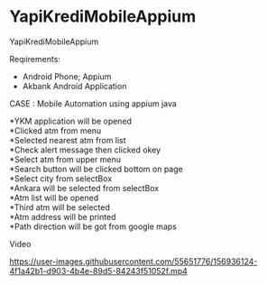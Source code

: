 # YapiKrediMobileAppium
YapiKrediMobileAppium

Reqıirements:

* Android Phone; Appium
* Akbank Android Application

CASE : Mobile Automation using appium java

*YKM application will be opened <br/>
*Clicked atm from menu <br/>
*Selected nearest atm from list <br/>
*Check alert message then clicked okey <br/>
*Select atm from upper menu <br/>
*Search button will be clicked bottom on page <br/>
*Select city from selectBox <br/>
*Ankara will be selected from selectBox <br/>
*Atm list will be opened <br/>
*Third atm will be selected <br/>
*Atm address will be printed <br/>
*Path direction will be got from google maps

Video <br/>

https://user-images.githubusercontent.com/55651776/156936124-4f1a42b1-d903-4b4e-89d5-84243f51052f.mp4

